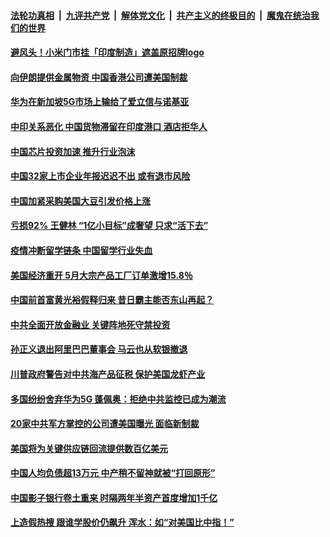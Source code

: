 

####  [法轮功真相](../../../../basic/blob/master/README.md?t=06262131) &nbsp;|&nbsp; [九评共产党](../../../../9ping.md/blob/master/README.md?t=06262131) &nbsp;|&nbsp; [解体党文化](../../../../jtdwh.md/blob/master/README.md?t=06262131)  &nbsp;|&nbsp; [共产主义的终极目的](../../../../gczydzjmd.md/blob/master/README.md?t=06262131) &nbsp;|&nbsp; [魔鬼在统治我们的世界](../../../../mgztzwmdsj.md/blob/master/README.md?t=06262131) 

#### [避风头！小米门市挂「印度制造」遮盖原招牌logo](../pages/soh7/394438.md?t=06262131) 
#### [向伊朗提供金属物资 中国香港公司遭美国制裁](../pages/soh7/394399.md?t=06262131) 
#### [华为在新加坡5G市场上输给了爱立信与诺基亚](../pages/soh7/394390.md?t=06262131) 
#### [中印关系恶化 中国货物滞留在印度港口 酒店拒华人](../pages/soh7/394282.md?t=06262131) 
#### [中国芯片投资加速 推升行业泡沫](../pages/soh7/394213.md?t=06262131) 
#### [中国32家上市企业年报迟迟不出 或有退市风险](../pages/soh7/394222.md?t=06262131) 
#### [中国加紧采购美国大豆引发价格上涨](../pages/soh7/394219.md?t=06262131) 
#### [亏损92% 王健林 “1亿小目标”成奢望 只求“活下去”](../pages/soh7/394225.md?t=06262131) 
#### [疫情冲断留学链条 中国留学行业失血](../pages/soh7/394231.md?t=06262131) 
#### [美国经济重开 5月大宗产品工厂订单激增15.8％](../pages/soh7/394243.md?t=06262131) 
#### [中国前首富黄光裕假释归来 昔日霸主能否东山再起？](../pages/soh7/394048.md?t=06262131) 
#### [中共全面开放金融业 关键阵地死守禁投资](../pages/soh7/394030.md?t=06262131) 
#### [孙正义退出阿里巴巴董事会 马云也从软银撤退](../pages/soh7/394015.md?t=06262131) 
#### [川普政府警告对中共海产品征税 保护美国龙虾产业](../pages/soh7/393901.md?t=06262131) 
#### [多国纷纷舍弃华为5G 蓬佩奥：拒绝中共监控已成为潮流](../pages/soh7/393958.md?t=06262131) 
#### [20家中共军方掌控的公司遭美国曝光 面临新制裁](../pages/soh7/393895.md?t=06262131) 
#### [美国将为关键供应链回流提供数百亿美元](../pages/soh7/393817.md?t=06262131) 
#### [中国人均负债超13万元 中产稍不留神就被“打回原形”](../pages/soh7/393832.md?t=06262131) 
#### [中国影子银行卷土重来 时隔两年半资产首度增加1千亿](../pages/soh7/393844.md?t=06262131) 
#### [上造假热搜 跟谁学股价仍飙升 浑水：如“对美国比中指！”](../pages/soh7/393838.md?t=06262131) 
